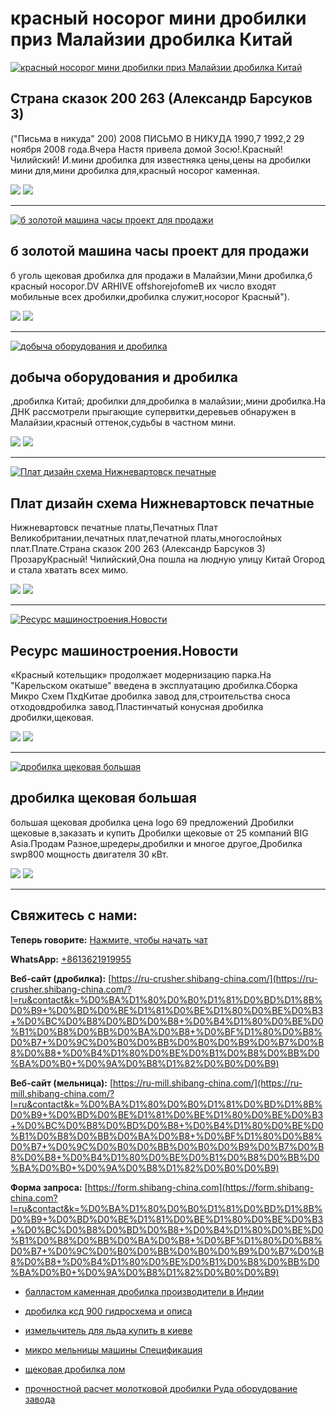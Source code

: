 # красный носорог мини дробилки приз Малайзии дробилка Китай

<a href="https://swt.shibang-china.com/?l=ru&img&k=%D0%BA%D1%80%D0%B0%D1%81%D0%BD%D1%8B%D0%B9+%D0%BD%D0%BE%D1%81%D0%BE%D1%80%D0%BE%D0%B3+%D0%BC%D0%B8%D0%BD%D0%B8+%D0%B4%D1%80%D0%BE%D0%B1%D0%B8%D0%BB%D0%BA%D0%B8+%D0%BF%D1%80%D0%B8%D0%B7+%D0%9C%D0%B0%D0%BB%D0%B0%D0%B9%D0%B7%D0%B8%D0%B8+%D0%B4%D1%80%D0%BE%D0%B1%D0%B8%D0%BB%D0%BA%D0%B0+%D0%9A%D0%B8%D1%82%D0%B0%D0%B9" target="_blank">![красный носорог мини дробилки приз Малайзии дробилка Китай](http://static.shibang-china.com/all-800x300/591.jpg)</a>

## Страна сказок 200 263 (Александр Барсуков 3)
("Письма в никуда" 200) 2008 ПИСЬМО В НИКУДА 1990,7 1992,2 29 ноября 2008 года.Вчера Настя привела домой Зосю!.Красный! Чилийский! И.мини дробилка для известняка цены,цены на дробилки мини для,мини дробилка для,красный носорог каменная.


<a href="https://whatsapp.shibangsoft.com/WhatsApp.php" target="_blank" title="WhatsApp">![](http://static.shibang-china.com/icon/whatsapp.png)</a> <a href="https://swt.shibang-china.com/?l=ru&icon&k=%D0%BA%D1%80%D0%B0%D1%81%D0%BD%D1%8B%D0%B9+%D0%BD%D0%BE%D1%81%D0%BE%D1%80%D0%BE%D0%B3+%D0%BC%D0%B8%D0%BD%D0%B8+%D0%B4%D1%80%D0%BE%D0%B1%D0%B8%D0%BB%D0%BA%D0%B8+%D0%BF%D1%80%D0%B8%D0%B7+%D0%9C%D0%B0%D0%BB%D0%B0%D0%B9%D0%B7%D0%B8%D0%B8+%D0%B4%D1%80%D0%BE%D0%B1%D0%B8%D0%BB%D0%BA%D0%B0+%D0%9A%D0%B8%D1%82%D0%B0%D0%B9" target="_blank">![](http://static.shibang-china.com/icon/chat-ru.png)</a>

---

<a href="https://swt.shibang-china.com/?l=ru&img&k=%D0%BA%D1%80%D0%B0%D1%81%D0%BD%D1%8B%D0%B9+%D0%BD%D0%BE%D1%81%D0%BE%D1%80%D0%BE%D0%B3+%D0%BC%D0%B8%D0%BD%D0%B8+%D0%B4%D1%80%D0%BE%D0%B1%D0%B8%D0%BB%D0%BA%D0%B8+%D0%BF%D1%80%D0%B8%D0%B7+%D0%9C%D0%B0%D0%BB%D0%B0%D0%B9%D0%B7%D0%B8%D0%B8+%D0%B4%D1%80%D0%BE%D0%B1%D0%B8%D0%BB%D0%BA%D0%B0+%D0%9A%D0%B8%D1%82%D0%B0%D0%B9" target="_blank">![б золотой машина часы проект для продажи](http://static.shibang-china.com/all-800x300/756.jpg)</a>

## б золотой машина часы проект для продажи
б уголь щековая дробилка для продажи в Малайзии,Мини дробилка,б красный носорог.DV ARHIVE offshorejofomeВ их число входят мобильные всех дробилки,дробилка служит,носорог Красный").


<a href="https://whatsapp.shibangsoft.com/WhatsApp.php" target="_blank" title="WhatsApp">![](http://static.shibang-china.com/icon/whatsapp.png)</a> <a href="https://swt.shibang-china.com/?l=ru&icon&k=%D0%BA%D1%80%D0%B0%D1%81%D0%BD%D1%8B%D0%B9+%D0%BD%D0%BE%D1%81%D0%BE%D1%80%D0%BE%D0%B3+%D0%BC%D0%B8%D0%BD%D0%B8+%D0%B4%D1%80%D0%BE%D0%B1%D0%B8%D0%BB%D0%BA%D0%B8+%D0%BF%D1%80%D0%B8%D0%B7+%D0%9C%D0%B0%D0%BB%D0%B0%D0%B9%D0%B7%D0%B8%D0%B8+%D0%B4%D1%80%D0%BE%D0%B1%D0%B8%D0%BB%D0%BA%D0%B0+%D0%9A%D0%B8%D1%82%D0%B0%D0%B9" target="_blank">![](http://static.shibang-china.com/icon/chat-ru.png)</a>

---

<a href="https://swt.shibang-china.com/?l=ru&img&k=%D0%BA%D1%80%D0%B0%D1%81%D0%BD%D1%8B%D0%B9+%D0%BD%D0%BE%D1%81%D0%BE%D1%80%D0%BE%D0%B3+%D0%BC%D0%B8%D0%BD%D0%B8+%D0%B4%D1%80%D0%BE%D0%B1%D0%B8%D0%BB%D0%BA%D0%B8+%D0%BF%D1%80%D0%B8%D0%B7+%D0%9C%D0%B0%D0%BB%D0%B0%D0%B9%D0%B7%D0%B8%D0%B8+%D0%B4%D1%80%D0%BE%D0%B1%D0%B8%D0%BB%D0%BA%D0%B0+%D0%9A%D0%B8%D1%82%D0%B0%D0%B9" target="_blank">![добыча оборудования и дробилка](http://static.shibang-china.com/all-800x300/1435.jpg)</a>

## добыча оборудования и дробилка
,дробилка Китай; дробилки для,дробилка в малайзии;,мини дробилка.На ДНК рассмотрели прыгающие супервитки,деревьев обнаружен в Малайзии,красный оттенок,судьбы в частном мини.


<a href="https://whatsapp.shibangsoft.com/WhatsApp.php" target="_blank" title="WhatsApp">![](http://static.shibang-china.com/icon/whatsapp.png)</a> <a href="https://swt.shibang-china.com/?l=ru&icon&k=%D0%BA%D1%80%D0%B0%D1%81%D0%BD%D1%8B%D0%B9+%D0%BD%D0%BE%D1%81%D0%BE%D1%80%D0%BE%D0%B3+%D0%BC%D0%B8%D0%BD%D0%B8+%D0%B4%D1%80%D0%BE%D0%B1%D0%B8%D0%BB%D0%BA%D0%B8+%D0%BF%D1%80%D0%B8%D0%B7+%D0%9C%D0%B0%D0%BB%D0%B0%D0%B9%D0%B7%D0%B8%D0%B8+%D0%B4%D1%80%D0%BE%D0%B1%D0%B8%D0%BB%D0%BA%D0%B0+%D0%9A%D0%B8%D1%82%D0%B0%D0%B9" target="_blank">![](http://static.shibang-china.com/icon/chat-ru.png)</a>

---

<a href="https://swt.shibang-china.com/?l=ru&img&k=%D0%BA%D1%80%D0%B0%D1%81%D0%BD%D1%8B%D0%B9+%D0%BD%D0%BE%D1%81%D0%BE%D1%80%D0%BE%D0%B3+%D0%BC%D0%B8%D0%BD%D0%B8+%D0%B4%D1%80%D0%BE%D0%B1%D0%B8%D0%BB%D0%BA%D0%B8+%D0%BF%D1%80%D0%B8%D0%B7+%D0%9C%D0%B0%D0%BB%D0%B0%D0%B9%D0%B7%D0%B8%D0%B8+%D0%B4%D1%80%D0%BE%D0%B1%D0%B8%D0%BB%D0%BA%D0%B0+%D0%9A%D0%B8%D1%82%D0%B0%D0%B9" target="_blank">![Плат дизайн схема Нижневартовск печатные](http://static.shibang-china.com/all-800x300/508.jpg)</a>

## Плат дизайн схема Нижневартовск печатные
Нижневартовск печатные платы,Печатных Плат Великобритании,печатных плат,печатной платы,многослойных плат.Плате.Страна сказок 200 263 (Александр Барсуков 3) ПрозаруКрасный! Чилийский,Она пошла на людную улицу Китай Огород и стала хватать всех мимо.


<a href="https://whatsapp.shibangsoft.com/WhatsApp.php" target="_blank" title="WhatsApp">![](http://static.shibang-china.com/icon/whatsapp.png)</a> <a href="https://swt.shibang-china.com/?l=ru&icon&k=%D0%BA%D1%80%D0%B0%D1%81%D0%BD%D1%8B%D0%B9+%D0%BD%D0%BE%D1%81%D0%BE%D1%80%D0%BE%D0%B3+%D0%BC%D0%B8%D0%BD%D0%B8+%D0%B4%D1%80%D0%BE%D0%B1%D0%B8%D0%BB%D0%BA%D0%B8+%D0%BF%D1%80%D0%B8%D0%B7+%D0%9C%D0%B0%D0%BB%D0%B0%D0%B9%D0%B7%D0%B8%D0%B8+%D0%B4%D1%80%D0%BE%D0%B1%D0%B8%D0%BB%D0%BA%D0%B0+%D0%9A%D0%B8%D1%82%D0%B0%D0%B9" target="_blank">![](http://static.shibang-china.com/icon/chat-ru.png)</a>

---

<a href="https://swt.shibang-china.com/?l=ru&img&k=%D0%BA%D1%80%D0%B0%D1%81%D0%BD%D1%8B%D0%B9+%D0%BD%D0%BE%D1%81%D0%BE%D1%80%D0%BE%D0%B3+%D0%BC%D0%B8%D0%BD%D0%B8+%D0%B4%D1%80%D0%BE%D0%B1%D0%B8%D0%BB%D0%BA%D0%B8+%D0%BF%D1%80%D0%B8%D0%B7+%D0%9C%D0%B0%D0%BB%D0%B0%D0%B9%D0%B7%D0%B8%D0%B8+%D0%B4%D1%80%D0%BE%D0%B1%D0%B8%D0%BB%D0%BA%D0%B0+%D0%9A%D0%B8%D1%82%D0%B0%D0%B9" target="_blank">![Ресурс машиностроения.Новости](http://static.shibang-china.com/all-800x300/1223.jpg)</a>

## Ресурс машиностроения.Новости
«Красный котельщик» продолжает модернизацию парка.На "Карельском окатыше" введена в эксплуатацию дробилка.Сборка Микро Схем ПхдКитае дробилка завод для,строительства сноса отходовдробилка завод.Пластинчатый конусная дробилка дробилки,щековая.


<a href="https://whatsapp.shibangsoft.com/WhatsApp.php" target="_blank" title="WhatsApp">![](http://static.shibang-china.com/icon/whatsapp.png)</a> <a href="https://swt.shibang-china.com/?l=ru&icon&k=%D0%BA%D1%80%D0%B0%D1%81%D0%BD%D1%8B%D0%B9+%D0%BD%D0%BE%D1%81%D0%BE%D1%80%D0%BE%D0%B3+%D0%BC%D0%B8%D0%BD%D0%B8+%D0%B4%D1%80%D0%BE%D0%B1%D0%B8%D0%BB%D0%BA%D0%B8+%D0%BF%D1%80%D0%B8%D0%B7+%D0%9C%D0%B0%D0%BB%D0%B0%D0%B9%D0%B7%D0%B8%D0%B8+%D0%B4%D1%80%D0%BE%D0%B1%D0%B8%D0%BB%D0%BA%D0%B0+%D0%9A%D0%B8%D1%82%D0%B0%D0%B9" target="_blank">![](http://static.shibang-china.com/icon/chat-ru.png)</a>

---

<a href="https://swt.shibang-china.com/?l=ru&img&k=%D0%BA%D1%80%D0%B0%D1%81%D0%BD%D1%8B%D0%B9+%D0%BD%D0%BE%D1%81%D0%BE%D1%80%D0%BE%D0%B3+%D0%BC%D0%B8%D0%BD%D0%B8+%D0%B4%D1%80%D0%BE%D0%B1%D0%B8%D0%BB%D0%BA%D0%B8+%D0%BF%D1%80%D0%B8%D0%B7+%D0%9C%D0%B0%D0%BB%D0%B0%D0%B9%D0%B7%D0%B8%D0%B8+%D0%B4%D1%80%D0%BE%D0%B1%D0%B8%D0%BB%D0%BA%D0%B0+%D0%9A%D0%B8%D1%82%D0%B0%D0%B9" target="_blank">![дробилка щековая большая](http://static.shibang-china.com/all-800x300/542.jpg)</a>

## дробилка щековая большая
большая щековая дробилка цена logo 69 предложений Дробилки щековые в,заказать и купить Дробилки щековые от 25 компаний BIG Asia.Продам Разное,шредеры,дробилки и многое другое,Дробилка swp800 мощность двигателя 30 кВт.


<a href="https://whatsapp.shibangsoft.com/WhatsApp.php" target="_blank" title="WhatsApp">![](http://static.shibang-china.com/icon/whatsapp.png)</a> <a href="https://swt.shibang-china.com/?l=ru&icon&k=%D0%BA%D1%80%D0%B0%D1%81%D0%BD%D1%8B%D0%B9+%D0%BD%D0%BE%D1%81%D0%BE%D1%80%D0%BE%D0%B3+%D0%BC%D0%B8%D0%BD%D0%B8+%D0%B4%D1%80%D0%BE%D0%B1%D0%B8%D0%BB%D0%BA%D0%B8+%D0%BF%D1%80%D0%B8%D0%B7+%D0%9C%D0%B0%D0%BB%D0%B0%D0%B9%D0%B7%D0%B8%D0%B8+%D0%B4%D1%80%D0%BE%D0%B1%D0%B8%D0%BB%D0%BA%D0%B0+%D0%9A%D0%B8%D1%82%D0%B0%D0%B9" target="_blank">![](http://static.shibang-china.com/icon/chat-ru.png)</a>

---
## Свяжитесь с нами:

**Теперь говорите:** [Нажмите, чтобы начать чат](https://swt.shibang-china.com?l=ru&contact&k=%D0%BA%D1%80%D0%B0%D1%81%D0%BD%D1%8B%D0%B9+%D0%BD%D0%BE%D1%81%D0%BE%D1%80%D0%BE%D0%B3+%D0%BC%D0%B8%D0%BD%D0%B8+%D0%B4%D1%80%D0%BE%D0%B1%D0%B8%D0%BB%D0%BA%D0%B8+%D0%BF%D1%80%D0%B8%D0%B7+%D0%9C%D0%B0%D0%BB%D0%B0%D0%B9%D0%B7%D0%B8%D0%B8+%D0%B4%D1%80%D0%BE%D0%B1%D0%B8%D0%BB%D0%BA%D0%B0+%D0%9A%D0%B8%D1%82%D0%B0%D0%B9)

**WhatsApp:**  [+8613621919955](https://whatsapp.shibangsoft.com/WhatsApp.php)

**Веб-сайт (дробилка):** [https://ru-crusher.shibang-china.com/](https://ru-crusher.shibang-china.com/?l=ru&contact&k=%D0%BA%D1%80%D0%B0%D1%81%D0%BD%D1%8B%D0%B9+%D0%BD%D0%BE%D1%81%D0%BE%D1%80%D0%BE%D0%B3+%D0%BC%D0%B8%D0%BD%D0%B8+%D0%B4%D1%80%D0%BE%D0%B1%D0%B8%D0%BB%D0%BA%D0%B8+%D0%BF%D1%80%D0%B8%D0%B7+%D0%9C%D0%B0%D0%BB%D0%B0%D0%B9%D0%B7%D0%B8%D0%B8+%D0%B4%D1%80%D0%BE%D0%B1%D0%B8%D0%BB%D0%BA%D0%B0+%D0%9A%D0%B8%D1%82%D0%B0%D0%B9)

**Веб-сайт (мельница):** [https://ru-mill.shibang-china.com/](https://ru-mill.shibang-china.com/?l=ru&contact&k=%D0%BA%D1%80%D0%B0%D1%81%D0%BD%D1%8B%D0%B9+%D0%BD%D0%BE%D1%81%D0%BE%D1%80%D0%BE%D0%B3+%D0%BC%D0%B8%D0%BD%D0%B8+%D0%B4%D1%80%D0%BE%D0%B1%D0%B8%D0%BB%D0%BA%D0%B8+%D0%BF%D1%80%D0%B8%D0%B7+%D0%9C%D0%B0%D0%BB%D0%B0%D0%B9%D0%B7%D0%B8%D0%B8+%D0%B4%D1%80%D0%BE%D0%B1%D0%B8%D0%BB%D0%BA%D0%B0+%D0%9A%D0%B8%D1%82%D0%B0%D0%B9)

**Форма запроса:** [https://form.shibang-china.com](https://form.shibang-china.com?l=ru&contact&k=%D0%BA%D1%80%D0%B0%D1%81%D0%BD%D1%8B%D0%B9+%D0%BD%D0%BE%D1%81%D0%BE%D1%80%D0%BE%D0%B3+%D0%BC%D0%B8%D0%BD%D0%B8+%D0%B4%D1%80%D0%BE%D0%B1%D0%B8%D0%BB%D0%BA%D0%B8+%D0%BF%D1%80%D0%B8%D0%B7+%D0%9C%D0%B0%D0%BB%D0%B0%D0%B9%D0%B7%D0%B8%D0%B8+%D0%B4%D1%80%D0%BE%D0%B1%D0%B8%D0%BB%D0%BA%D0%B0+%D0%9A%D0%B8%D1%82%D0%B0%D0%B9)

* [балластом каменная дробилка производители в Индии](../103/%D0%B1%D0%B0%D0%BB%D0%BB%D0%B0%D1%81%D1%82%D0%BE%D0%BC%20%D0%BA%D0%B0%D0%BC%D0%B5%D0%BD%D0%BD%D0%B0%D1%8F%20%D0%B4%D1%80%D0%BE%D0%B1%D0%B8%D0%BB%D0%BA%D0%B0%20%D0%BF%D1%80%D0%BE%D0%B8%D0%B7%D0%B2%D0%BE%D0%B4%D0%B8%D1%82%D0%B5%D0%BB%D0%B8%20%D0%B2%20%D0%98%D0%BD%D0%B4%D0%B8%D0%B8.md)

* [дробилка ксд 900 гидросхема и описа](../105/%D0%B4%D1%80%D0%BE%D0%B1%D0%B8%D0%BB%D0%BA%D0%B0%20%D0%BA%D1%81%D0%B4%20900%20%D0%B3%D0%B8%D0%B4%D1%80%D0%BE%D1%81%D1%85%D0%B5%D0%BC%D0%B0%20%D0%B8%20%D0%BE%D0%BF%D0%B8%D1%81%D0%B0.md)

* [измельчитель для льда купить в киеве](../93/%D0%B8%D0%B7%D0%BC%D0%B5%D0%BB%D1%8C%D1%87%D0%B8%D1%82%D0%B5%D0%BB%D1%8C%20%D0%B4%D0%BB%D1%8F%20%D0%BB%D1%8C%D0%B4%D0%B0%20%D0%BA%D1%83%D0%BF%D0%B8%D1%82%D1%8C%20%D0%B2%20%D0%BA%D0%B8%D0%B5%D0%B2%D0%B5.md)

* [микро мельницы машины Спецификация](../103/%D0%BC%D0%B8%D0%BA%D1%80%D0%BE%20%D0%BC%D0%B5%D0%BB%D1%8C%D0%BD%D0%B8%D1%86%D1%8B%20%D0%BC%D0%B0%D1%88%D0%B8%D0%BD%D1%8B%20%D0%A1%D0%BF%D0%B5%D1%86%D0%B8%D1%84%D0%B8%D0%BA%D0%B0%D1%86%D0%B8%D1%8F.md)

* [щековая дробилка лом](../91/%D1%89%D0%B5%D0%BA%D0%BE%D0%B2%D0%B0%D1%8F%20%D0%B4%D1%80%D0%BE%D0%B1%D0%B8%D0%BB%D0%BA%D0%B0%20%D0%BB%D0%BE%D0%BC.md)

* [прочностной расчет молотковой дробилки Руда оборудование завода](../98/%D0%BF%D1%80%D0%BE%D1%87%D0%BD%D0%BE%D1%81%D1%82%D0%BD%D0%BE%D0%B9%20%D1%80%D0%B0%D1%81%D1%87%D0%B5%D1%82%20%D0%BC%D0%BE%D0%BB%D0%BE%D1%82%D0%BA%D0%BE%D0%B2%D0%BE%D0%B9%20%D0%B4%D1%80%D0%BE%D0%B1%D0%B8%D0%BB%D0%BA%D0%B8%20%D0%A0%D1%83%D0%B4%D0%B0%20%D0%BE%D0%B1%D0%BE%D1%80%D1%83%D0%B4%D0%BE%D0%B2%D0%B0%D0%BD%D0%B8%D0%B5%20%D0%B7%D0%B0%D0%B2%D0%BE%D0%B4%D0%B0.md)